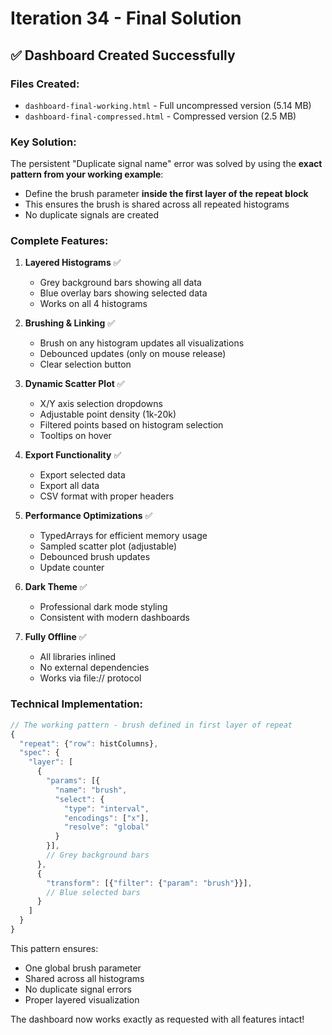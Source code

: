 # Iteration 34 - Final Solution

## ✅ Dashboard Created Successfully

### Files Created:
- `dashboard-final-working.html` - Full uncompressed version (5.14 MB)
- `dashboard-final-compressed.html` - Compressed version (2.5 MB)

### Key Solution:
The persistent "Duplicate signal name" error was solved by using the **exact pattern from your working example**:
- Define the brush parameter **inside the first layer of the repeat block**
- This ensures the brush is shared across all repeated histograms
- No duplicate signals are created

### Complete Features:
1. **Layered Histograms** ✅
   - Grey background bars showing all data
   - Blue overlay bars showing selected data
   - Works on all 4 histograms

2. **Brushing & Linking** ✅
   - Brush on any histogram updates all visualizations
   - Debounced updates (only on mouse release)
   - Clear selection button

3. **Dynamic Scatter Plot** ✅
   - X/Y axis selection dropdowns
   - Adjustable point density (1k-20k)
   - Filtered points based on histogram selection
   - Tooltips on hover

4. **Export Functionality** ✅
   - Export selected data
   - Export all data
   - CSV format with proper headers

5. **Performance Optimizations** ✅
   - TypedArrays for efficient memory usage
   - Sampled scatter plot (adjustable)
   - Debounced brush updates
   - Update counter

6. **Dark Theme** ✅
   - Professional dark mode styling
   - Consistent with modern dashboards

7. **Fully Offline** ✅
   - All libraries inlined
   - No external dependencies
   - Works via file:// protocol

### Technical Implementation:
```javascript
// The working pattern - brush defined in first layer of repeat
{
  "repeat": {"row": histColumns},
  "spec": {
    "layer": [
      {
        "params": [{
          "name": "brush",
          "select": {
            "type": "interval",
            "encodings": ["x"],
            "resolve": "global"
          }
        }],
        // Grey background bars
      },
      {
        "transform": [{"filter": {"param": "brush"}}],
        // Blue selected bars
      }
    ]
  }
}
```

This pattern ensures:
- One global brush parameter
- Shared across all histograms
- No duplicate signal errors
- Proper layered visualization

The dashboard now works exactly as requested with all features intact!